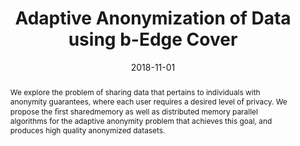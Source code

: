 ---
title: "Adaptive Anonymization of Data using b-Edge Cover"
collection: publications
permalink: /publication/2018-11-01-Adaptive-Anonymization-of-Data-using-b-Edge-Cover
date: 2018-11-01
venue: 'In the proceedings of SC18: International Conference for High Performance Computing, Networking, Storage and Analysis'
link: 'https://ieeexplore.ieee.org/document/8665814/'
citation: ' Arif Khan,  Krzysztof Choromanski,  Alex Pothen,  S M Ferdous,  Mahantesh Halappanavar,  Antonino Tumeo, &quot;Adaptive Anonymization of Data using b-Edge Cover.&quot; In the proceedings of SC18: International Conference for High Performance Computing, Networking, Storage and Analysis, 2018.'
abstract: "We explore the problem of sharing data that pertains to individuals with anonymity guarantees, where each user requires a desired level of privacy. We propose the ﬁrst sharedmemory as well as distributed memory parallel algorithms for the adaptive anonymity problem that achieves this goal, and produces high quality anonymized datasets."
paperurl: "/files/pdf/papers/Khan et al_2018_Adaptive Anonymization of Data using b-Edge Cover.pdf"
---